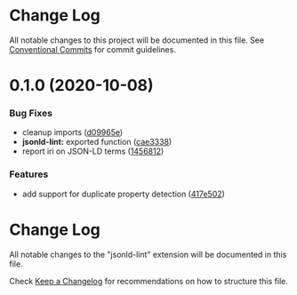 # Change Log

All notable changes to this project will be documented in this file.
See [Conventional Commits](https://conventionalcommits.org) for commit guidelines.

# 0.1.0 (2020-10-08)


### Bug Fixes

* cleanup imports ([d09965e](https://github.com/mattrglobal/jsonld-lint/commit/d09965ea7f61e095713a07f938185fbbfe1f207d))
* **jsonld-lint:** exported function ([cae3338](https://github.com/mattrglobal/jsonld-lint/commit/cae33386a51722d634bfe5d187ed0d2618bc2433))
* report iri on JSON-LD terms ([1456812](https://github.com/mattrglobal/jsonld-lint/commit/1456812e5e8b6ff579ced377cf680480f7c44bfd))


### Features

* add support for duplicate property detection ([417e502](https://github.com/mattrglobal/jsonld-lint/commit/417e5021dc6a6ed12e19d9a9c2e9a78c78962e32))





# Change Log

All notable changes to the "jsonld-lint" extension will be documented in this file.

Check [Keep a Changelog](http://keepachangelog.com/) for recommendations on how to structure this file.
